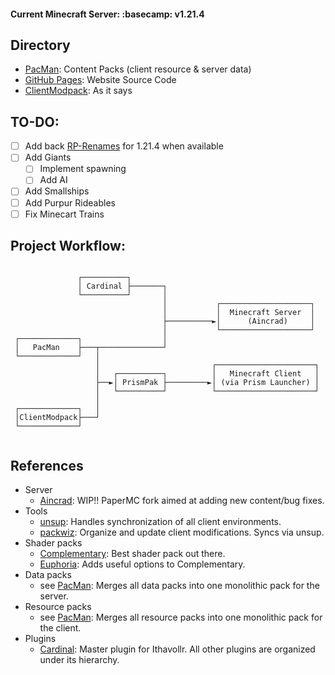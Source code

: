 #### Current Minecraft Server: :basecamp: __v1.21.4__  

## Directory
- [PacMan](https://github.com/Ithavollr/PacMan): Content Packs (client resource & server data)
- [GitHub Pages](https://github.com/Ithavollr/Ithavollr.github.io): Website Source Code
- [ClientModpack](https://github.com/Ithavollr/ClientModpack): As it says


## TO-DO:
- [ ] Add back [RP-Renames](https://modrinth.com/mod/rp-renames) for 1.21.4 when available
- [ ] Add Giants
  - [ ] Implement spawning
  - [ ] Add AI
- [ ] Add Smallships
- [ ] Add Purpur Rideables
- [ ] Fix Minecart Trains

## Project Workflow:
```
                                                                      
               ┌──────────┐                                           
               │ Cardinal ├───────┐                                   
               └──────────┘       │                                   
                                  │           ┌────────────────────┐  
                                  │           │  Minecraft Server  │  
                                  ├──────────►│      (Aincrad)     │  
                                  │           └────────────────────┘  
 ┌─────────────┐                  │                                   
 │   PacMan    ├───┬──────────────┘                                   
 └─────────────┘   │                                                  
                   │                         ┌──────────────────────┐ 
                   │   ┌──────────┐          │   Minecraft Client   │ 
                   ├──►│ PrismPak ├─────────►│ (via Prism Launcher) │ 
                   │   └──────────┘          └──────────────────────┘ 
                   │                                                  
 ┌─────────────┐   │                                                  
 │ClientModpack├───┘                                                  
 └─────────────┘                                                      
                                                                      
```
## References
- Server
  + [Aincrad](https://github.com/Ifiht/Aincrad): WIP!! PaperMC fork aimed at adding new content/bug fixes.
- Tools
  + [unsup](https://git.sleeping.town/unascribed/unsup): Handles synchronization of all client environments.
  + [packwiz](https://packwiz.infra.link/tutorials/creating/adding-mods/): Organize and update client modifications. Syncs via unsup.
- Shader packs
  + [Complementary](https://modrinth.com/shader/complementary-reimagined): Best shader pack out there.
  + [Euphoria](https://modrinth.com/mod/euphoria-patches): Adds useful options to Complementary.
- Data packs
  + see [PacMan](https://github.com/Ifiht/PacMan): Merges all data packs into one monolithic pack for the server.
- Resource packs
  + see [PacMan](https://github.com/Ifiht/PacMan): Merges all resource packs into one monolithic pack for the client.
- Plugins
  + [Cardinal](https://github.com/Ifiht/Cardinal): Master plugin for Ithavollr. All other plugins are organized under its hierarchy.

